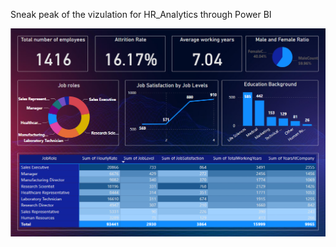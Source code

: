 Sneak peak of the vizulation for HR_Analytics through Power BI

![Alt text](HR_Analytics/HR_Analytics_PowerBI_SS.png?raw=true "HR Analytics Dashboard")
